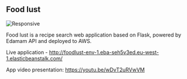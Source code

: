 ## Food lust

![Responsive](https://foodluststorage.s3-eu-west-1.amazonaws.com/images/devices.png)

Food lust is a recipe search web application based on Flask, powered by Edamam API and deployed to AWS.

Live application - http://foodlust-env-1.eba-seh5v3ed.eu-west-1.elasticbeanstalk.com/

App video presentation: https://youtu.be/wDvT2uRVwVM

